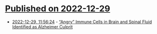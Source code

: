 # [Published on 2022-12-29](index.md)

* [2022-12-29, 11:56:24](https://news.ycombinator.com/item?id=34171762) - [“Angry” Immune Cells in Brain and Spinal Fluid Identified as Alzheimer Culprit](https://scitechdaily.com/alzheimers-mystery-solved-angry-immune-cells-in-brain-and-spinal-fluid-identified-as-culprit/)
